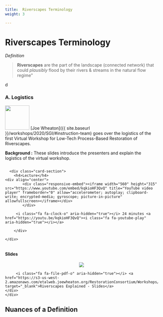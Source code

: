 ```yaml
---
title:  Riverscapes Terminology
weight: 3

---
```


# Riverscapes Terminology

*Definition*
> **Riverscapes** are the part of the landscape (connected network) that could *plausibly* flood by their rivers & streams in the natural flow regime"
 
d

### A. Logistics
<a href="{{ site.baseurl }}/workshops/2020/SGI/#instruction-team"><img width="80"  class="float-left" src="{{ site.baseurl }}/assets/images/people/Wheaton_round.png"></a>
[Joe Wheaton]({{ site.baseurl }}/workshops/2020/SGI/#instruction-team) goes over the logistics of the first Virtual Workshop for Low-Tech Process-Based Restoration of Riverscapes.

**Background :** These slides introduce the presenters and explain the logistics of the virtual workshop.
<br>

<div class="row small-up-2 medium-up-2">


  <div class="column">
    <div class="card">


      <div class="card-section">
        <h4>Lecture</h4>
    <div align="center">
        	<div class="responsive-embed"><iframe width="560" height="315" src="https://www.youtube.com/embed/kqkioHF3QvQ" title="YouTube video player" frameborder="0" allow="accelerometer; autoplay; clipboard-write; encrypted-media; gyroscope; picture-in-picture" allowfullscreen></iframe></div>
        	</div>
        
         <i class="fa fa-clock-o" aria-hidden="true"></i> 24 minutes <a href="https://youtu.be/kqkioHF3QvQ"><i class="fa fa-youtube-play" aria-hidden="true"></i></a>

		</div>
      
    </div>
  </div>

  <div class="column">
    <div class="card">
  <div class="card-section">
        <h4>Slides</h4>
    <div align="center">
            	<a href="https://s3-us-west-2.amazonaws.com/etalweb.joewheaton.org/RestorationConsortium/Workshops/2020/SGI/Materials/Moudle1/01_A_Logistics.pdf" target="_blank"><img src="{{ site.baseurl }}/assets/images/workshops/2020/modules/01_A.png"></a>
        	</div>
        
         <i class="fa fa-file-pdf-o" aria-hidden="true"></i> <a href="https://s3-us-west-2.amazonaws.com/etalweb.joewheaton.org/RestorationConsortium/Workshops/2020/SGI/Materials/Moudle1/01_A_Logistics.pdf" target="_blank">Riverscapes Explained - Slides</a>
    </div>
	</div> 

  </div>
</div>

## Nuances of a Definition

